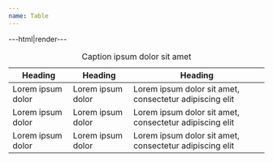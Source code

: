 ```yaml
---
name: Table
---
```


---html|render---

<div class="responsive-table">
	<table itemscope itemtype="http://schema.org/Table">
		<caption itemprop="about">Caption ipsum dolor sit amet</caption>
		<thead>
			<tr>
				<th>Heading</th>
				<th>Heading</th>
				<th>Heading</th>
			</tr>
		</thead>
		<tbody>
			<tr>
				<td>Lorem ipsum dolor</td>
				<td>Lorem ipsum dolor</td>
				<td>Lorem ipsum dolor sit amet, consectetur adipiscing elit</td>
			</tr>
			<tr>
				<td>Lorem ipsum dolor</td>
				<td>Lorem ipsum dolor</td>
				<td>Lorem ipsum dolor sit amet, consectetur adipiscing elit</td>
			</tr>
			<tr>
				<td>Lorem ipsum dolor</td>
				<td>Lorem ipsum dolor</td>
				<td>Lorem ipsum dolor sit amet, consectetur adipiscing elit</td>
			</tr>
		</tbody>
	</table>
</div>